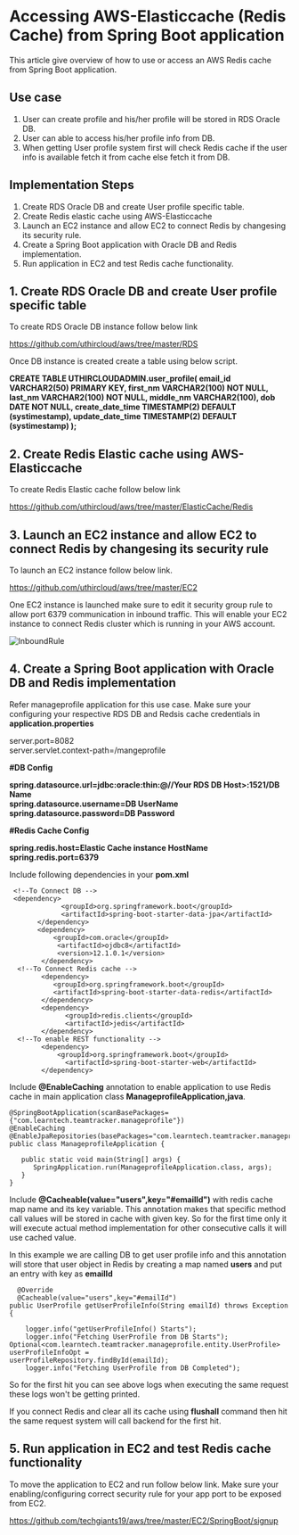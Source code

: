 # Accessing AWS-Elasticcache (Redis Cache) from Spring Boot application

This article give overview of how to use or access an AWS Redis cache from Spring Boot application.

## Use case

 1. User can create profile and his/her profile will be stored in RDS Oracle DB.
 2. User can able to access his/her profile info from DB.
 3. When getting User profile system first will check Redis cache if the user info is available
    fetch it from cache else fetch it from DB.
    
## Implementation Steps

 1. Create RDS Oracle DB and create User profile specific table.
 2. Create Redis elastic cache using AWS-Elasticcache
 3. Launch an EC2 instance and allow EC2 to connect Redis by changesing its security rule.
 4. Create a Spring Boot application with Oracle DB and Redis implementation.
 5. Run application in EC2 and test Redis cache functionality.
 
 
## 1. Create RDS Oracle DB and create User profile specific table

To create RDS Oracle DB instance follow below link

https://github.com/uthircloud/aws/tree/master/RDS

Once DB instance is created create a table using below script.

<B>
CREATE TABLE UTHIRCLOUDADMIN.user_profile(
    email_id   VARCHAR2(50) PRIMARY KEY,
    first_nm   VARCHAR2(100) NOT NULL,
    last_nm    VARCHAR2(100) NOT NULL,
    middle_nm  VARCHAR2(100),
    dob        DATE NOT NULL,
    create_date_time TIMESTAMP(2) DEFAULT (systimestamp),
    update_date_time TIMESTAMP(2) DEFAULT (systimestamp)
);
 
 </B>
 
## 2. Create Redis Elastic cache using AWS-Elasticcache

To create Redis Elastic cache follow below link

https://github.com/uthircloud/aws/tree/master/ElasticCache/Redis


## 3. Launch an EC2 instance and allow EC2 to connect Redis by changesing its security rule

To launch an EC2 instance follow below link.

https://github.com/uthircloud/aws/tree/master/EC2

One EC2 instance is launched make sure to edit it security group rule to allow port 6379 communication in inbound traffic.
This will enable your EC2 instance to connect Redis cluster which is running in your AWS account.

![InboundRule](https://user-images.githubusercontent.com/50639924/66206303-b5636000-e67d-11e9-9773-2df684671c88.PNG)


## 4. Create a Spring Boot application with Oracle DB and Redis implementation

Refer manageprofile application for this use case. Make sure your configuring your respective RDS DB and Redsis cache credentials in **application.properties**

server.port=8082  
server.servlet.context-path=/mangeprofile  

<B>
#DB Config  
 
spring.datasource.url=jdbc:oracle:thin:@//Your RDS DB Host>:1521/DB Name    
spring.datasource.username=DB UserName    
spring.datasource.password=DB Password    

#Redis Cache Config    

spring.redis.host=Elastic Cache instance HostName      
spring.redis.port=6379      
</B>  

Include following dependencies in your **pom.xml**

     <!--To Connect DB -->
     <dependency>
			     <groupId>org.springframework.boot</groupId>
			     <artifactId>spring-boot-starter-data-jpa</artifactId>
		   </dependency>
		   <dependency>
	    	   <groupId>com.oracle</groupId>
	    	    <artifactId>ojdbc8</artifactId>
	    	    <version>12.1.0.1</version>
		    </dependency>
      <!--To Connect Redis cache -->
		    <dependency>
		       <groupId>org.springframework.boot</groupId>
		       <artifactId>spring-boot-starter-data-redis</artifactId>
		    </dependency>
		    <dependency>
			      <groupId>redis.clients</groupId>
			      <artifactId>jedis</artifactId>
		    </dependency>
      <!--To enable REST functionality -->
		    <dependency>
		      	<groupId>org.springframework.boot</groupId>
			      <artifactId>spring-boot-starter-web</artifactId>
		    </dependency>


Include **@EnableCaching** annotation to enable application to use Redis cache in main application class **ManageprofileApplication,java**.

    @SpringBootApplication(scanBasePackages={"com.learntech.teamtracker.manageprofile"})
    @EnableCaching
    @EnableJpaRepositories(basePackages="com.learntech.teamtracker.manageprofile.repository")
    public class ManageprofileApplication {

	   public static void main(String[] args) {
		  SpringApplication.run(ManageprofileApplication.class, args);
	   }
    }
    
Include **@Cacheable(value="users",key="#emailId")** with redis cache map name and its key variable. This annotation makes that specific method call values will be stored in cache with given key. So for the first time only it will execute actual method implementation for other consecutive calls it will use cached value.

In this example we are calling DB to get user profile info and this annotation will store that user object in Redis by creating a map named **users** and put an entry with key as **emailId**

      @Override
      @Cacheable(value="users",key="#emailId")
	public UserProfile getUserProfileInfo(String emailId) throws Exception {
		
		logger.info("getUserProfileInfo() Starts");
		logger.info("Fetching UserProfile from DB Starts");        Optional<com.learntech.teamtracker.manageprofile.entity.UserProfile> userProfileInfoOpt =                       userProfileRepository.findById(emailId);
		logger.info("Fetching UserProfile from DB Completed");
		
So for the first hit you can see above logs when executing the same request these logs won't be getting printed.

If you connect Redis and clear all its cache using **flushall** command then hit the same request system will call backend for the first hit.

## 5. Run application in EC2 and test Redis cache functionality

To move the application to EC2 and run follow below link. Make sure your enabling/configuring correct security rule for your app port to be exposed from EC2.

https://github.com/techgiants19/aws/tree/master/EC2/SpringBoot/signup
